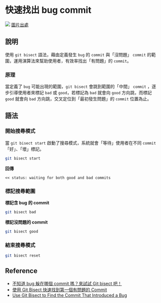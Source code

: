 # 快速找出 bug commit

![](/git/img/git-bisect-flow.png)
[圖片出處](https://www.google.com/url?sa=i&url=https%3A%2F%2Fmedium.com%2Fstarbugs%2Fuse-git-bisect-to-find-the-buggy-commit-b35e12ddd26b&psig=AOvVaw2Jcfxl8HF3RqvRPDS6vn7i&ust=1668483629092000&source=images&cd=vfe&ved=0CBEQjhxqFwoTCID0_IHgrPsCFQAAAAAdAAAAABAJ)

## 說明
使用 `git bisect` 語法，藉由定義發生 `bug` 的 `commit` 與「沒問題」 `commit` 的範圍，運用演算法來幫助使用者，有效率找出「有問題」的 `commit`。

### 原理
當定義了 `bug` 可能出現的範圍，`git bisect` 會跳到範圍的「中間」 `commit` ，逐步引導使用者來標記 `bad` 或 `good`，若標記為 `bad` 就會向 `good` 方向跳，而標記 `good` 就會向 `bad` 方向跳，交叉定位到「最初發生問題」的 `commit` 位置為止。

## 語法

### 開始搜尋模式
當 `git bisect start` 啟動了搜尋模式，系統就會「等待」使用者在不同 `commit` 「好」、「壞」標記。

```bash
git bisect start
```

**回傳**
```text
<< status: waiting for both good and bad commits
```

### 標記搜尋範圍

**標記含 bug 的 commit**

```bash
git bisect bad
```

**標記沒問題的 commit**
```bash
git bisect good
```

### 結束搜尋模式
```bash
git bisect reset
```

## Reference
- [不知道 bug 躲在哪個 commit 嗎？來試試 Git bisect 吧！](https://medium.com/starbugs/use-git-bisect-to-find-the-buggy-commit-b35e12ddd26b)
- [使用 Git Bisect 快速找到第一個有問題的 Commit
](https://www.gss.com.tw/blog/%E4%BD%BF%E7%94%A8-git-bisect-%E5%BF%AB%E9%80%9F%E6%89%BE%E5%88%B0%E7%AC%AC%E4%B8%80%E5%80%8B%E6%9C%89%E5%95%8F%E9%A1%8C%E7%9A%84-commit)
- [Use Git Bisect to Find the Commit That Introduced a Bug](https://dev.to/mokkapps/use-git-bisect-to-find-the-commit-that-introduced-a-bug-2j3b)